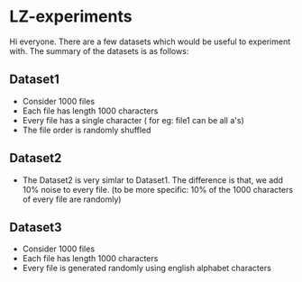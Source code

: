 # LZ-experiments

Hi everyone. There are a few datasets which would be useful to experiment with.
The summary of the datasets is as follows:

## Dataset1
 - Consider 1000 files
 - Each file has length 1000 characters
 - Every file has a single character ( for eg: file1 can be all a's)
 - The file order is randomly shuffled
 
## Dataset2
  - The Dataset2 is very simlar to Dataset1. The difference is that, we add 10% noise to every file.
    (to be more specific: 10% of the 1000 characters of every file are randomly)

## Dataset3
 - Consider 1000 files
 - Each file has length 1000 characters
 - Every file is generated randomly using english alphabet characters

